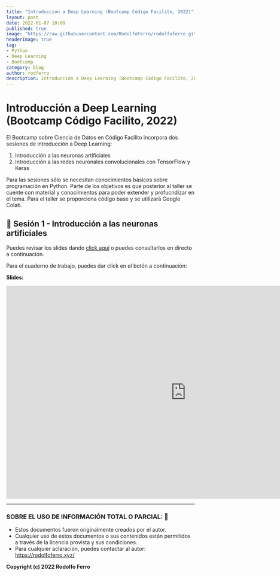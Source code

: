 ```yaml
---
title: "Introducción a Deep Learning (Bootcamp Código Facilito, 2022)"
layout: post
date: 2022-01-07 10:00
published: true
image: "https://raw.githubusercontent.com/RodolfoFerro/rodolfoferro.github.io/master/assets/images/banner.png"
headerImage: true
tag:
- Python
- Deep Learning
- Bootcamp
category: blog
author: rodferro
description: Introducción a Deep Learning (Bootcamp Código Facilito, 2022)
---
```


# Introducción a Deep Learning (Bootcamp Código Facilito, 2022)

El Bootcamp sobre Ciencia de Datos en Código Facilito incorpora dos sesiones de introducción a Deep Learning:

1. Introducción a las neuronas artificiales
2. Introducción a las redes neuronales convolucionales con TensorFlow y Keras

Para las sesiones sólo se necesitan conocimientos básicos sobre programación en Python. Parte de los objetivos es que posterior al taller se cuente con material y conocimientos para poder extender y profucndizar en el tema. Para el taller se proporciona código base y se utilizará Google Colab.


## 👾 Sesión 1 - Introducción a las neuronas artificiales

Puedes revisar los slides dando [click aquí](https://docs.google.com/presentation/d/e/2PACX-1vQnOXco8jfJOSsHZo4ZWU70O7PWzGsg5lNbkWhweFuWe64nlHs5YF9sIpirSOcsDgC19eti-ZfF91Gr/pub?start=false&loop=false&delayms=3000) o puedes consultarlos en directo a continuación.

Para el cuaderno de trabajo, puedes dar click en el botón a continuación:


**Slides:** 

<iframe src="https://docs.google.com/presentation/d/e/2PACX-1vQnOXco8jfJOSsHZo4ZWU70O7PWzGsg5lNbkWhweFuWe64nlHs5YF9sIpirSOcsDgC19eti-ZfF91Gr/embed?start=false&loop=false&delayms=3000" frameborder="0" width="960" height="569" allowfullscreen="true" mozallowfullscreen="true" webkitallowfullscreen="true"></iframe>

***

### SOBRE EL USO DE INFORMACIÓN TOTAL O PARCIAL: 🔐
* Estos documentos fueron originalmente creados por el autor.
* Cualquier uso de estos documentos o sus contenidos están permitidos a través de la licencia provista y sus condiciones.
* Para cualquier aclaración, puedes contactar al autor: https://rodolfoferro.xyz/

**Copyright (c) 2022 Rodolfo Ferro**

